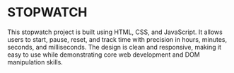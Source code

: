 # STOPWATCH
This stopwatch project is built using HTML, CSS, and JavaScript. It allows users to start, pause, reset, and track time with precision in hours, minutes, seconds, and milliseconds. The design is clean and responsive, making it easy to use while demonstrating core web development and DOM manipulation skills.
